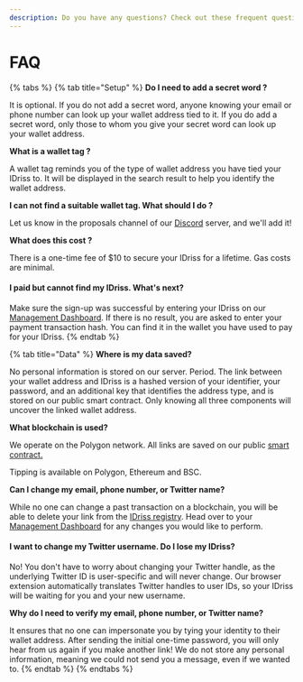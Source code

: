```yaml
---
description: Do you have any questions? Check out these frequent questions below.
---
```


# FAQ

{% tabs %}
{% tab title="Setup" %}
**Do I need to add a secret word ?**

It is optional. If you do not add a secret word, anyone knowing your email or phone number can look up your wallet address tied to it. If you do add a secret word, only those to whom you give your secret word can look up your wallet address.

**What is a wallet tag ?**

A wallet tag reminds you of the type of wallet address you have tied your IDriss to. It will be displayed in the search result to help you identify the wallet address.

**I can not find a suitable wallet tag. What should I do ?**

Let us know in the proposals channel of our [Discord](https://discord.gg/RJhJKamjw5) server, and we'll add it!

**What does this cost ?**

There is a one-time fee of $10 to secure your IDriss for a lifetime. Gas costs are minimal.

#### I paid but cannot find my IDriss. What's next?

Make sure the sign-up was successful by entering your IDriss on our [Management Dashboard](https://www.idriss.xyz/dashboard). If there is no result, you are asked to enter your payment transaction hash. You can find it in the wallet you have used to pay for your IDriss.
{% endtab %}

{% tab title="Data" %}
**Where is my data saved?**

No personal information is stored on our server. Period. The link between your wallet address and IDriss is a hashed version of your identifier, your password, and an additional key that identifies the address type, and is stored on our public smart contract. Only knowing all three components will uncover the linked wallet address.

**What blockchain is used?**

We operate on the Polygon network. All links are saved on our public [smart contract.](https://polygonscan.com/address/0x2eccb53ca2d4ef91a79213fddf3f8c2332c2a814)

Tipping is available on Polygon, Ethereum and BSC.

**Can I change my email, phone number, or Twitter name?**

While no one can change a past transaction on a blockchain, you will be able to delete your link from the [IDriss registry](../for-developers/resolver.md). Head over to your [Management Dashboard](https://www.idriss.xyz/dashboard) for any changes you would like to perform.&#x20;

#### I want to change my Twitter username. Do I lose my IDriss?

No! You don't have to worry about changing your Twitter handle, as the underlying Twitter ID is user-specific and will never change. Our browser extension automatically translates Twitter handles to user IDs, so your IDriss will be waiting for you and your new username.

**Why do I need to verify my email, phone number, or Twitter name?**

It ensures that no one can impersonate you by tying your identity to their wallet address. After sending the initial one-time password, you will only hear from us again if you make another link! We do not store any personal information, meaning we could not send you a message, even if we wanted to.
{% endtab %}
{% endtabs %}
